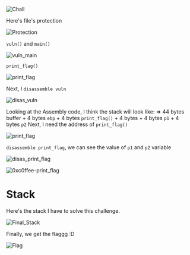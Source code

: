 ![Chall](https://github.com/OceanTran999/CTFLearn/assets/100577019/dd5b76b7-11aa-43df-a661-e173a62434ef)


Here's file's protection

![Protection](https://github.com/OceanTran999/CTFLearn/assets/100577019/f6dc34b4-0a35-47f0-b958-4275954fb5dd)


`vuln()` and `main()`

![vuln_main](https://github.com/OceanTran999/CTFLearn/assets/100577019/1aa905a5-97eb-482a-b44a-3c791512a437)


`print_flag()`

![print_flag](https://github.com/OceanTran999/CTFLearn/assets/100577019/fa9c4a2d-70c6-4c4e-891f-13cc64deb950)


Next, I `disassemble vuln`

![disas_vuln](https://github.com/OceanTran999/CTFLearn/assets/100577019/6101194b-83b2-48a4-9173-0d0e0188fb7d)


Looking at the Assembly code, I think the stack will look like: => 44 bytes buffer + 4 bytes `ebp` + 4 bytes `print_flag()` + 4 bytes + 4 bytes `p1` + 4 bytes `p2`
Next, I need the address of `print_flag()`

![print_flag](https://github.com/OceanTran999/CTFLearn/assets/100577019/fa9c4a2d-70c6-4c4e-891f-13cc64deb950)


`disassemble print_flag`, we can see the value of `p1` and `p2` variable

![disas_print_flag](https://github.com/OceanTran999/CTFLearn/assets/100577019/e26d06ae-6f4a-4783-9078-8fdea1c9888e)


![0xc0ffee-print_flag](https://github.com/OceanTran999/CTFLearn/assets/100577019/f292933f-999b-4ed5-a232-b350c4fb5b9b)


# Stack
Here's the stack I have to solve this challenge.

![Final_Stack](https://github.com/OceanTran999/CTFLearn/assets/100577019/ad6fd1dd-e77d-412d-811c-1f92b2d712b6)


Finally, we get the flaggg :D

![Flag](https://github.com/OceanTran999/CTFLearn/assets/100577019/a8003915-649b-45a8-a963-4a0dfa096c09)
